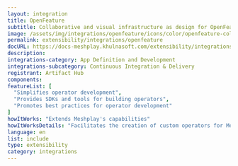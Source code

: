 ```yaml
---
layout: integration
title: OpenFeature
subtitle: Collaborative and visual infrastructure as design for OpenFeature
image: /assets/img/integrations/openfeature/icons/color/openfeature-color.svg
permalink: extensibility/integrations/openfeature
docURL: https://docs-meshplay.khulnasoft.com/extensibility/integrations/openfeature
description: 
integrations-category: App Definition and Development
integrations-subcategory: Continuous Integration & Delivery
registrant: Artifact Hub
components: 
featureList: [
  "Simplifies operator development",
  "Provides SDKs and tools for building operators",
  "Promotes best practices for operator development"
]
howItWorks: "Extends Meshplay's capabilities"
howItWorksDetails: "Facilitates the creation of custom operators for Meshplay"
language: en
list: include
type: extensibility
category: integrations
---
```

